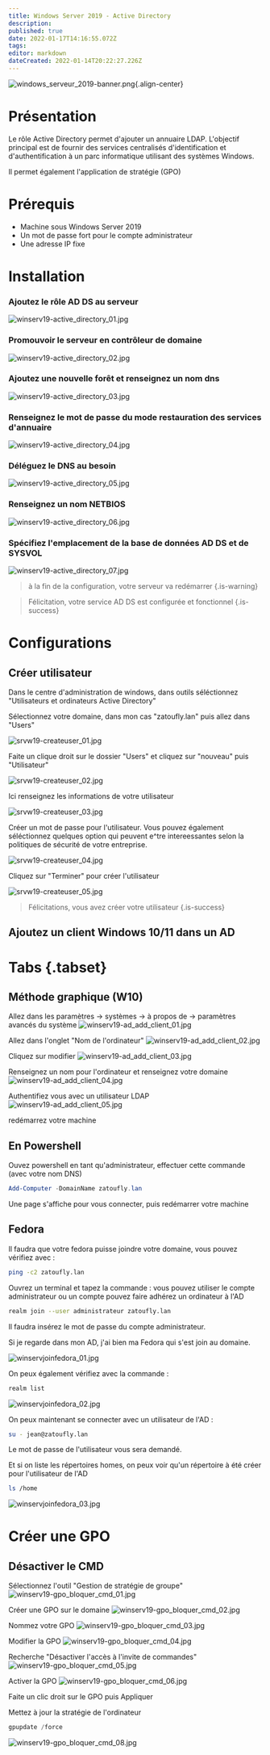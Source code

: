 ```yaml
---
title: Windows Server 2019 - Active Directory
description: 
published: true
date: 2022-01-17T14:16:55.072Z
tags: 
editor: markdown
dateCreated: 2022-01-14T20:22:27.226Z
---
```


![windows_serveur_2019-banner.png](/microsoft/windows_server_2019/windows_serveur_2019-banner.png){.align-center}
 
 
# Présentation
Le rôle Active Directory  permet d'ajouter un annuaire LDAP. L'objectif principal est de fournir des services centralisés d'identification et d'authentification à un parc informatique utilisant des systèmes Windows.
 
Il permet également l'application de stratégie (GPO)
 
# Prérequis
- Machine sous Windows Server 2019
- Un mot de passe fort pour le compte administrateur
- Une adresse IP fixe
 
# Installation
 
### Ajoutez le rôle AD DS au serveur
![winserv19-active_directory_01.jpg](/microsoft/windows_server_2019/adds/winserv19-active_directory_01.jpg)
 
### Promouvoir le serveur en contrôleur de domaine
![winserv19-active_directory_02.jpg](/microsoft/windows_server_2019/adds/winserv19-active_directory_02.jpg)
 
### Ajoutez une nouvelle forêt et renseignez un nom dns
![winserv19-active_directory_03.jpg](/microsoft/windows_server_2019/adds/winserv19-active_directory_03.jpg)
 
### Renseignez le mot de passe du mode restauration des services d'annuaire
![winserv19-active_directory_04.jpg](/microsoft/windows_server_2019/adds/winserv19-active_directory_04.jpg)
 
### Déléguez le DNS au besoin
![winserv19-active_directory_05.jpg](/microsoft/windows_server_2019/adds/winserv19-active_directory_05.jpg)
 
### Renseignez un nom NETBIOS
![winserv19-active_directory_06.jpg](/microsoft/windows_server_2019/adds/winserv19-active_directory_06.jpg)
 
### Spécifiez l'emplacement de la base de données AD DS et de SYSVOL
![winserv19-active_directory_07.jpg](/microsoft/windows_server_2019/adds/winserv19-active_directory_07.jpg)
 
> à la fin de la configuration, votre serveur va redémarrer 
{.is-warning}
 
> Félicitation, votre service AD DS est configurée et fonctionnel
{.is-success}
 
# Configurations
## Créer utilisateur
Dans le centre d'administration de windows, dans outils séléctionnez "Utilisateurs et ordinateurs Active Directory"

Sélectionnez votre domaine, dans mon cas "zatoufly.lan" puis allez dans "Users"

![srvw19-createuser_01.jpg](/microsoft/windows_server_2019/adds/srvw19-createuser_01.jpg)

Faite un clique droit sur le dossier "Users" et cliquez sur "nouveau" puis "Utilisateur"

![srvw19-createuser_02.jpg](/microsoft/windows_server_2019/adds/srvw19-createuser_02.jpg)

Ici renseignez les informations de votre utilisateur

![srvw19-createuser_03.jpg](/microsoft/windows_server_2019/adds/srvw19-createuser_03.jpg)

Créer un mot de passe pour l'utilisateur.
Vous pouvez également séléctionnez quelques option qui peuvent e^tre intereessantes selon la politiques de sécurité de votre entreprise.

![srvw19-createuser_04.jpg](/microsoft/windows_server_2019/adds/srvw19-createuser_04.jpg)

Cliquez sur "Terminer" pour créer l'utilisateur

![srvw19-createuser_05.jpg](/microsoft/windows_server_2019/adds/srvw19-createuser_05.jpg)

> Félicitations, vous avez créer votre utilisateur
{.is-success}
## Ajoutez un client Windows 10/11 dans un AD
 
# Tabs {.tabset}
## Méthode graphique (W10)
 
Allez dans les paramètres -> systèmes -> à propos de -> paramètres avancés du système
![winserv19-ad_add_client_01.jpg](/microsoft/windows_server_2019/adds/winserv19-ad_add_client_01.jpg)
 
Allez dans l'onglet "Nom de l'ordinateur"
![winserv19-ad_add_client_02.jpg](/microsoft/windows_server_2019/adds/winserv19-ad_add_client_02.jpg)
 
Cliquez sur modifier
![winserv19-ad_add_client_03.jpg](/microsoft/windows_server_2019/adds/winserv19-ad_add_client_03.jpg)
 
Renseignez un nom pour l'ordinateur et renseignez votre domaine
![winserv19-ad_add_client_04.jpg](/microsoft/windows_server_2019/adds/winserv19-ad_add_client_04.jpg)
 
Authentifiez vous avec un utilisateur LDAP
![winserv19-ad_add_client_05.jpg](/microsoft/windows_server_2019/adds/winserv19-ad_add_client_05.jpg)
 
redémarrez votre machine
 
## En Powershell
 
Ouvez powershell en tant qu'administrateur, effectuer cette commande (avec votre nom DNS)
```powershell
Add-Computer -DomainName zatoufly.lan
```
 
Une page s'affiche pour vous connecter, puis redémarrer votre machine

## Fedora

Il faudra que votre fedora puisse joindre votre domaine, vous pouvez vérifiez avec :
```bash
ping -c2 zatoufly.lan
```

Ouvrez un terminal et tapez la commande :
vous pouvez utiliser le compte administrateur ou un compte pouvez faire adhérez un ordinateur à l'AD
```bash
realm join --user administrateur zatoufly.lan
```
Il faudra insérez le mot de passe du compte administrateur.

Si je regarde dans mon AD, j'ai bien ma Fedora qui s'est join au domaine.

![winservjoinfedora_01.jpg](/microsoft/windows_server_2019/adds/winservjoinfedora_01.jpg)

On peux également vérifiez avec la commande :
```bash
realm list
```

![winservjoinfedora_02.jpg](/microsoft/windows_server_2019/adds/winservjoinfedora_02.jpg)

On peux maintenant se connecter avec un utilisateur de l'AD :

```bash
su - jean@zatoufly.lan
```
Le mot de passe de l'utilisateur vous sera demandé.

Et si on liste les répertoires homes, on peux voir qu'un répertoire à été créer pour l'utilisateur de l'AD

```bash
ls /home
```


![winservjoinfedora_03.jpg](/microsoft/windows_server_2019/adds/winservjoinfedora_03.jpg)


# Créer une GPO
## Désactiver le CMD
 
Sélectionnez l'outil "Gestion de stratégie de groupe"
![winserv19-gpo_bloquer_cmd_01.jpg](/microsoft/windows_server_2019/adds/winserv19-gpo_bloquer_cmd_01.jpg)
 
Créer une GPO sur le domaine
![winserv19-gpo_bloquer_cmd_02.jpg](/microsoft/windows_server_2019/adds/winserv19-gpo_bloquer_cmd_02.jpg)
 
Nommez votre GPO
![winserv19-gpo_bloquer_cmd_03.jpg](/microsoft/windows_server_2019/adds/winserv19-gpo_bloquer_cmd_03.jpg)
 
Modifier la GPO
![winserv19-gpo_bloquer_cmd_04.jpg](/microsoft/windows_server_2019/adds/winserv19-gpo_bloquer_cmd_04.jpg)
 
Recherche "Désactiver l'accès à l'invite de commandes"
![winserv19-gpo_bloquer_cmd_05.jpg](/microsoft/windows_server_2019/adds/winserv19-gpo_bloquer_cmd_05.jpg)
 
Activer la GPO
![winserv19-gpo_bloquer_cmd_06.jpg](/microsoft/windows_server_2019/adds/winserv19-gpo_bloquer_cmd_06.jpg)
 
Faite un clic droit sur le GPO puis Appliquer
 
Mettez à jour la stratégie de l'ordinateur 
```powershell
gpupdate /force
```
 
![winserv19-gpo_bloquer_cmd_08.jpg](/microsoft/windows_server_2019/adds/winserv19-gpo_bloquer_cmd_08.jpg)